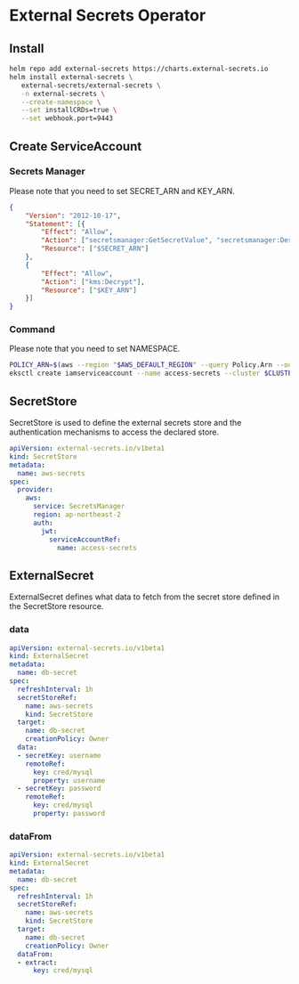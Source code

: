 # External Secrets Operator
## Install
``` bash
helm repo add external-secrets https://charts.external-secrets.io
helm install external-secrets \
   external-secrets/external-secrets \
   -n external-secrets \
   --create-namespace \
   --set installCRDs=true \
   --set webhook.port=9443
```
## Create ServiceAccount
### Secrets Manager
Please note that you need to set SECRET_ARN and KEY_ARN.
``` json title="iam_policy.json"
{
    "Version": "2012-10-17",
    "Statement": [{
        "Effect": "Allow",
        "Action": ["secretsmanager:GetSecretValue", "secretsmanager:DescribeSecret"],
        "Resource": ["$SECRET_ARN"]
    },
    {
        "Effect": "Allow",
        "Action": ["kms:Decrypt"],
        "Resource": ["$KEY_ARN"]
    }]
}
```
### Command
Please note that you need to set NAMESPACE.
``` bash
POLICY_ARN=$(aws --region "$AWS_DEFAULT_REGION" --query Policy.Arn --output text iam create-policy --policy-name secretsmanager-policy --policy-document file://iam_policy.json)
eksctl create iamserviceaccount --name access-secrets --cluster $CLUSTER_NAME --namespace $NAMESPACE --attach-policy-arn $POLICY_ARN --approve --override-existing-serviceaccounts
```
## SecretStore
SecretStore is used to define the external secrets store and the authentication mechanisms to access the declared store.
``` yaml
apiVersion: external-secrets.io/v1beta1
kind: SecretStore
metadata:
  name: aws-secrets
spec:
  provider:
    aws:
      service: SecretsManager
      region: ap-northeast-2
      auth:
        jwt:
          serviceAccountRef:
            name: access-secrets
```
## ExternalSecret
ExternalSecret defines what data to fetch from the secret store defined in the SecretStore resource.
### data
``` yaml
apiVersion: external-secrets.io/v1beta1
kind: ExternalSecret
metadata:
  name: db-secret
spec:
  refreshInterval: 1h
  secretStoreRef:
    name: aws-secrets
    kind: SecretStore
  target:
    name: db-secret
    creationPolicy: Owner
  data:
  - secretKey: username
    remoteRef:
      key: cred/mysql
      property: username
  - secretKey: password
    remoteRef:
      key: cred/mysql
      property: password
```
### dataFrom
``` yaml
apiVersion: external-secrets.io/v1beta1
kind: ExternalSecret
metadata:
  name: db-secret
spec:
  refreshInterval: 1h
  secretStoreRef:
    name: aws-secrets
    kind: SecretStore
  target:
    name: db-secret
    creationPolicy: Owner
  dataFrom:
  - extract:
      key: cred/mysql
```